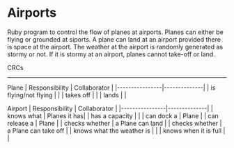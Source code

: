 Airports
========

Ruby program to control the flow of planes at airports. Planes can either be flying or grounded at siports. A plane can land at an airport provided there is space at the airport. The weather at the airport is randomly generated as stormy or not. If it is stormy at an airport, planes cannot take-off or land.  

CRCs
____

Plane
| Responsibility | Collaborator |
|----------------|--------------|
| is flying/not flying |  |
| takes off |  |
| lands |   |

Airport
| Responsibility | Collaborator |
|----------------|--------------|
| knows what | Planes it has|
| has a capacity |  |
| can dock a  | Plane  |
| can release a | Plane   |
| checks whether  | a Plane can land  |
| checks whether | a Plane can take off  |
| knows what the weather is | |
| knows when it is full | |

